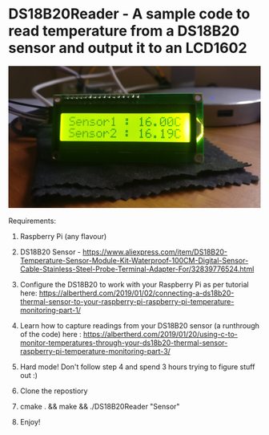 # DS18B20Reader - A sample code to read temperature from a DS18B20 sensor and output it to an LCD1602

![LCD1602 Output](LCD1602Output.jpg)

Requirements:
  1) Raspberry Pi (any flavour)
  
  2) DS18B20 Sensor - https://www.aliexpress.com/item/DS18B20-Temperature-Sensor-Module-Kit-Waterproof-100CM-Digital-Sensor-Cable-Stainless-Steel-Probe-Terminal-Adapter-For/32839776524.html
  
  3) Configure the DS18B20 to work with your Raspberry Pi as per tutorial here: https://albertherd.com/2019/01/02/connecting-a-ds18b20-thermal-sensor-to-your-raspberry-pi-raspberry-pi-temperature-monitoring-part-1/
  
  4) Learn how to capture readings from your DS18B20 sensor (a runthrough of the code) here : https://albertherd.com/2019/01/20/using-c-to-monitor-temperatures-through-your-ds18b20-thermal-sensor-raspberry-pi-temperature-monitoring-part-3/
  
  5) Hard mode! Don't follow step 4 and spend 3 hours trying to figure stuff out :)
  
  6) Clone the repostiory
  
  7) cmake . && make && ./DS18B20Reader "Sensor"
  
  8) Enjoy!
